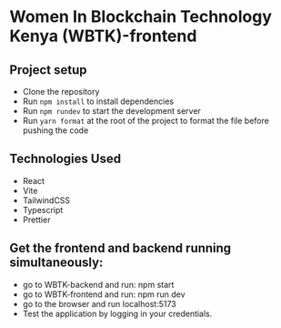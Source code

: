 # Women In Blockchain Technology Kenya (WBTK)-frontend

## Project setup

- Clone the repository
- Run `npm install` to install dependencies
- Run `npm rundev` to start the development server
- Run `yarn format` at the root of the project to format the file before pushing the code

## Technologies Used

- React
- Vite
- TailwindCSS
- Typescript
- Prettier

## Get the frontend and backend running simultaneously:
  - go to WBTK-backend and run: npm start
  - go to WBTK-frontend and run: npm run dev
  - go to the browser and run localhost:5173
  - Test the application by logging in your credentials.
